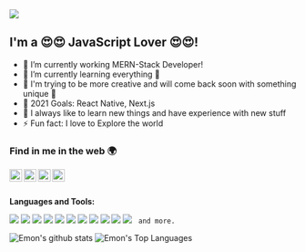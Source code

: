 <img src="https://github.com/programmeremon/programmeremon/blob/main/svg.svg"/>

## I'm a 😍😍 JavaScript Lover 😍😍!
- 🔭 I’m currently working MERN-Stack Developer!
- 🌱 I’m currently learning everything 🤣
- 🌱 I'm trying to be more creative and will come back soon with something unique 🤣
- 🥅 2021 Goals: React Native, Next.js 
- 🥅  I always like to learn new things and have experience with new stuff 
- ⚡ Fun fact: I love to Explore the world 

### Find in me in the web 🌍

<a href="https://www.linkedin.com/in/emonhossain02/">
  <img align="left" alt="Emon's Linkdein" width="22px" src="https://cdn.jsdelivr.net/npm/simple-icons@v3/icons/linkedin.svg" />
</a>
<a href="https://twitter.com/emonhossain02">
  <img align="left" alt="Emon's Twitter" width="22px" src="https://cdn.jsdelivr.net/npm/simple-icons@v4/icons/twitter.svg" />
</a>
<a href="https://www.instagram.com/emonhossain02/">
  <img align="left" alt="Emon's Instagram" width="22px" src="https://cdn.jsdelivr.net/npm/simple-icons@v3/icons/instagram.svg" />
</a>
<a href="https://www.facebook.com/emonhossain02">
  <img align="left" alt="Emon's Facebook" width="22px" src="https://cdn.jsdelivr.net/npm/simple-icons@v3/icons/facebook.svg" />
</a>

<br />
<br />


**Languages and Tools:**  

<code><img src="https://img.shields.io/badge/-JavaScript-eed718?style=flat&logo=javascript&logoColor=ffffff"></code>
<code><img src="https://img.shields.io/badge/-React-000000?style=flat&logo=react&logoColor=00c8ff"></code>
<code><img src="https://img.shields.io/badge/-MongoDB-4DB33D?style=flat&logo=mongodb&logoColor=FFFFFF"></code>
<code><img src="https://img.shields.io/badge/-Express.js-787878?style=flat"></code>
<code><img src="https://img.shields.io/badge/-Node.js-3C873A?style=flat&logo=Node.js&logoColor=white"></code>
<code><img src="https://img.shields.io/badge/-Firebase-FFA611?style=flat&logo=firebase&logoColor=FFFFFF"></code>
<code><img src="http://img.shields.io/badge/-Git-F1502F?style=flat&logo=git&logoColor=FFFFFF"></code>
<code><img src="http://img.shields.io/badge/-Heroku-430098?style=flat&logo=heroku&logoColor=white"></code>
<code><img src="http://img.shields.io/badge/-VS%20Code-007ACC?style=flat&logo=visual%20studio%20code&logoColor=white"></code>
<code><img src="http://img.shields.io/badge/-Github-000000?style=flat&logo=github&logoColor=FFFFFF"></code>
<code><img src="https://img.shields.io/badge/-Sass-cc6699?style=flat&logo=sass&logoColor=ffffff"></code>
<code> and more. </code>

![Emon's github stats](https://github-readme-stats.vercel.app/api?username=emonhossain02&show_icons=true&hide_border=true)
![Emon's Top Languages](https://github-readme-stats.vercel.app/api/top-langs/?username=emonhossain02&show_icons=true&hide_border=true)
